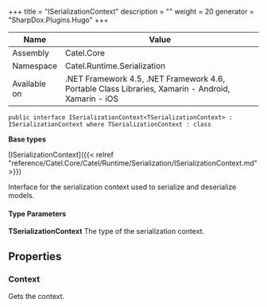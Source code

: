

+++
title = "ISerializationContext" 
description = ""
weight = 20
generator = "SharpDox.Plugins.Hugo"
+++

Name|Value
---|---
Assembly|Catel.Core
Namespace|Catel.Runtime.Serialization
Available on|.NET Framework 4.5, .NET Framework 4.6, Portable Class Libraries, Xamarin - Android, Xamarin - iOS

```
public interface ISerializationContext<TSerializationContext> : ISerializationContext where TSerializationContext : class 
```

**Base types**

[ISerializationContext]({{< relref "reference/Catel.Core/Catel/Runtime/Serialization/ISerializationContext.md" >}})

Interface for the serialization context used to serialize and deserialize models.

#### Type Parameters

**TSerializationContext**
The type of the serialization context.

## Properties

### Context

Gets the context.

